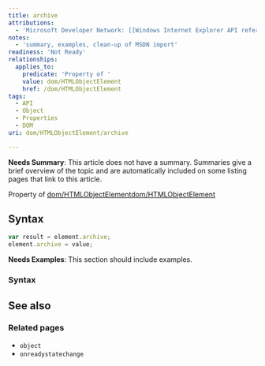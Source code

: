 ```yaml
---
title: archive
attributions:
  - 'Microsoft Developer Network: [[Windows Internet Explorer API reference](http://msdn.microsoft.com/en-us/library/ie/hh828809%28v=vs.85%29.aspx) Article]'
notes:
  - 'summary, examples, clean-up of MSDN import'
readiness: 'Not Ready'
relationships:
  applies_to:
    predicate: 'Property of '
    value: dom/HTMLObjectElement
    href: /dom/HTMLObjectElement
tags:
  - API
  - Object
  - Properties
  - DOM
uri: dom/HTMLObjectElement/archive

---
```

**Needs Summary**: This article does not have a summary. Summaries give a brief overview of the topic and are automatically included on some listing pages that link to this article.

Property of [dom/HTMLObjectElement](/dom/HTMLObjectElement)[dom/HTMLObjectElement](/dom/HTMLObjectElement)

## Syntax

``` js
var result = element.archive;
element.archive = value;
```

**Needs Examples**: This section should include examples.

### Syntax

## See also

### Related pages

-   `object`
-   `onreadystatechange`
